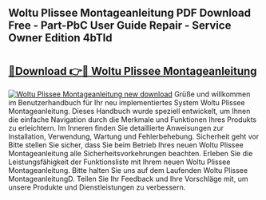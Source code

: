 ## Woltu Plissee Montageanleitung PDF Download Free - Part-PbC User Guide Repair - Service Owner Edition 4bTId

# <h2><a href="http://df8cu5.blite.top/?on=Woltu+Plissee+Montageanleitung">🔗Download 👉🔴 Woltu Plissee Montageanleitung</a></h2>

[![Woltu Plissee Montageanleitung new download](https://i.imgur.com/lujVjoI.png)](http://df8cu5.blite.top/?on=Woltu+Plissee+Montageanleitung)
Grüße und willkommen im Benutzerhandbuch für Ihr neu implementiertes System Woltu Plissee Montageanleitung. Dieses Handbuch wurde speziell entwickelt, um Ihnen die einfache Navigation durch die Merkmale und Funktionen Ihres Produkts zu erleichtern. Im Inneren finden Sie detaillierte Anweisungen zur Installation, Verwendung, Wartung und Fehlerbehebung. Sicherheit geht vor Bitte stellen Sie sicher, dass Sie beim Betrieb Ihres neuen Woltu Plissee Montageanleitung alle Sicherheitsvorkehrungen beachten. Erleben Sie die Leistungsfähigkeit der Funktionsliste mit Ihrem neuen Woltu Plissee Montageanleitung. Bitte halten Sie uns auf dem Laufenden Woltu Plissee MontageanleitungD. Teilen Sie Ihr Feedback und Ihre Vorschläge mit, um unsere Produkte und Dienstleistungen zu verbessern.
